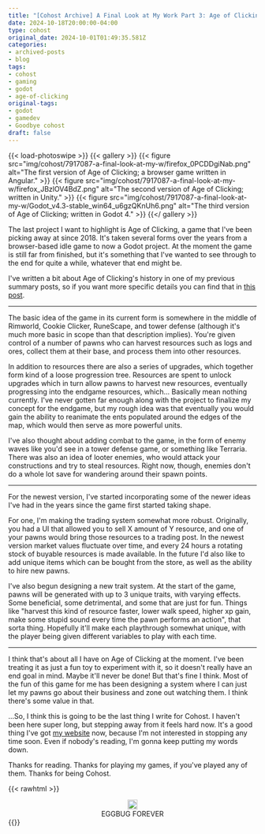 ```yaml
---
title: "[Cohost Archive] A Final Look at My Work Part 3: Age of Clicking"
date: 2024-10-18T20:00:00-04:00
type: cohost
original_date: 2024-10-01T01:49:35.581Z
categories:
- archived-posts
- blog
tags:
- cohost
- gaming
- godot
- age-of-clicking
original-tags:
- godot
- gamedev
- Goodbye cohost
draft: false
---
```


{{< load-photoswipe >}}
{{< gallery >}}
    {{< figure
        src="img/cohost/7917087-a-final-look-at-my-w/firefox_0PCDDgiNab.png"
        alt="The first version of Age of Clicking; a browser game written in Angular."
    >}}
    {{< figure
        src="img/cohost/7917087-a-final-look-at-my-w/firefox_JBzlOV4BdZ.png"
        alt="The second version of Age of Clicking; written in Unity."
    >}}
    {{< figure
        src="img/cohost/7917087-a-final-look-at-my-w/Godot_v4.3-stable_win64_u6gzQKnUh6.png"
        alt="The third version of Age of Clicking; written in Godot 4."
    >}}
{{</ gallery >}}

The last project I want to highlight is Age of Clicking, a game that I've been picking away at since 2018. It's taken several forms over the years from a browser-based idle game to now a Godot project. At the moment the game is still far from finished, but it's something that I've wanted to see through to the end for quite a while, whatever that end might be.

I've written a bit about Age of Clicking's history in one of my previous summary posts, so if you want more specific details you can find that in [this post](/thoughts/archives/cohost/7615144-my-recent-ish-projec).

---

The basic idea of the game in its current form is somewhere in the middle of Rimworld, Cookie Clicker, RuneScape, and tower defense (although it's much more basic in scope than that description implies). You're given control of a number of pawns who can harvest resources such as logs and ores, collect them at their base, and process them into other resources.

In addition to resources there are also a series of upgrades, which together form kind of a loose progression tree. Resources are spent to unlock upgrades which in turn allow pawns to harvest new resources, eventually progressing into the endgame resources, which... Basically mean nothing currently. I've never gotten far enough along with the project to finalize my concept for the endgame, but my rough idea was that eventually you would gain the ability to reanimate the ents populated around the edges of the map, which would then serve as more powerful units.

I've also thought about adding combat to the game, in the form of enemy waves like you'd see in a tower defense game, or something like Terraria. There was also an idea of looter enemies, who would attack your constructions and try to steal resources. Right now, though, enemies don't do a whole lot save for wandering around their spawn points.

---

For the newest version, I've started incorporating some of the newer ideas I've had in the years since the game first started taking shape.

For one, I'm making the trading system somewhat more robust. Originally, you had a UI that allowed you to sell X amount of Y resource, and one of your pawns would bring those resources to a trading post. In the newest version market values fluctuate over time, and every 24 hours a rotating stock of buyable resources is made available. In the future I'd also like to add unique items which can be bought from the store, as well as the ability to hire new pawns.

I've also begun designing a new trait system. At the start of the game, pawns will be generated with up to 3 unique traits, with varying effects. Some beneficial, some detrimental, and some that are just for fun. Things like "harvest this kind of resource faster, lower walk speed, higher xp gain, make some stupid sound every time the pawn performs an action", that sorta thing. Hopefully it'll make each playthrough somewhat unique, with the player being given different variables to play with each time.

---

I think that's about all I have on Age of Clicking at the moment. I've been treating it as just a fun toy to experiment with it, so it doesn't really have an end goal in mind. Maybe it'll never be done! But that's fine I think. Most of the fun of this game for me has been designing a system where I can just let my pawns go about their business and zone out watching them. I think there's some value in that.

...So, I think this is going to be the last thing I write for Cohost. I haven't been here super long, but stepping away from it feels hard now. It's a good thing I've got [my website](/) now, because I'm not interested in stopping any time soon. Even if nobody's reading, I'm gonna keep putting my words down.

Thanks for reading. Thanks for playing my games, if you've played any of them. Thanks for being Cohost.

{{< rawhtml >}}
<div style="text-align: center">
    <img style="width: 20px" src="/img/cohost/7917087-a-final-look-at-my-w/d7ec7f057e6fb15a94cc.png">
    <br />
    EGGBUG FOREVER
</div>
{{</ rawhtml >}}

